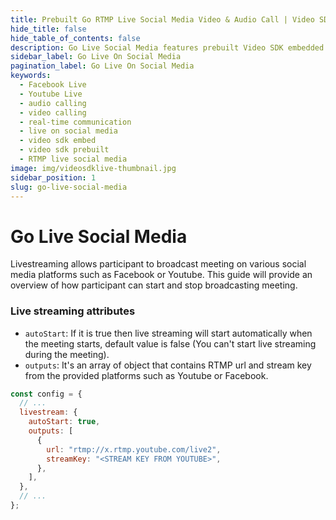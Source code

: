 ```yaml
---
title: Prebuilt Go RTMP Live Social Media Video & Audio Call | Video SDK Embed Docs
hide_title: false
hide_table_of_contents: false
description: Go Live Social Media features prebuilt Video SDK embedded is an easy-to-use video calling API. Video SDK Prebuilt makes it easy for developers to add video calls 10 in minutes to any website or app.
sidebar_label: Go Live On Social Media
pagination_label: Go Live On Social Media
keywords:
  - Facebook Live
  - Youtube Live
  - audio calling
  - video calling
  - real-time communication
  - live on social media
  - video sdk embed
  - video sdk prebuilt
  - RTMP live social media
image: img/videosdklive-thumbnail.jpg
sidebar_position: 1
slug: go-live-social-media
---
```


# Go Live Social Media

Livestreaming allows participant to broadcast meeting on various social media platforms such as Facebook or Youtube.
This guide will provide an overview of how participant can start and stop broadcasting meeting.

### Live streaming attributes

- `autoStart`: If it is true then live streaming will start automatically when the meeting starts, default value is false (You can't start live streaming during the meeting).
- `outputs`: It's an array of object that contains RTMP url and stream key from the provided platforms such as Youtube or Facebook.

```js title="index.html"
const config = {
  // ...
  livestream: {
    autoStart: true,
    outputs: [
      {
        url: "rtmp://x.rtmp.youtube.com/live2",
        streamKey: "<STREAM KEY FROM YOUTUBE>",
      },
    ],
  },
  // ...
};
```
